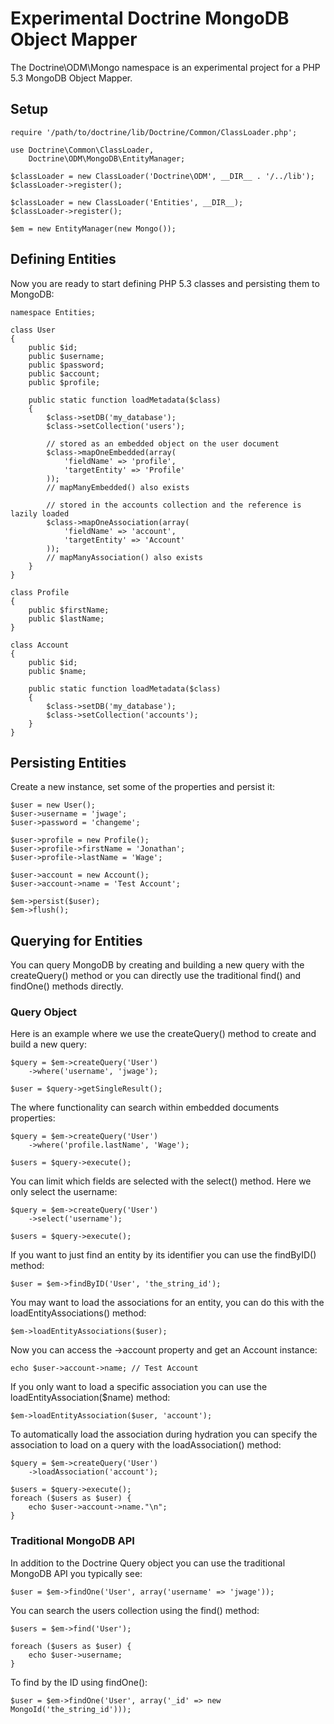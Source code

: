 # Experimental Doctrine MongoDB Object Mapper

The Doctrine\ODM\Mongo namespace is an experimental project for a PHP 5.3 
MongoDB Object Mapper.

## Setup

    require '/path/to/doctrine/lib/Doctrine/Common/ClassLoader.php';

    use Doctrine\Common\ClassLoader,
        Doctrine\ODM\MongoDB\EntityManager;

    $classLoader = new ClassLoader('Doctrine\ODM', __DIR__ . '/../lib');
    $classLoader->register();

    $classLoader = new ClassLoader('Entities', __DIR__);
    $classLoader->register();

    $em = new EntityManager(new Mongo());

## Defining Entities

Now you are ready to start defining PHP 5.3 classes and persisting them to MongoDB:

    namespace Entities;

    class User
    {
        public $id;
        public $username;
        public $password;
        public $account;
        public $profile;

        public static function loadMetadata($class)
        {
            $class->setDB('my_database');
            $class->setCollection('users');

            // stored as an embedded object on the user document
            $class->mapOneEmbedded(array(
                'fieldName' => 'profile',
                'targetEntity' => 'Profile'
            ));
            // mapManyEmbedded() also exists

            // stored in the accounts collection and the reference is lazily loaded
            $class->mapOneAssociation(array(
                'fieldName' => 'account',
                'targetEntity' => 'Account'
            ));
            // mapManyAssociation() also exists
        }
    }
    
    class Profile
    {
        public $firstName;
        public $lastName;
    }

    class Account
    {
        public $id;
        public $name;

        public static function loadMetadata($class)
        {
            $class->setDB('my_database');
            $class->setCollection('accounts');
        }
    }

## Persisting Entities

Create a new instance, set some of the properties and persist it:

    $user = new User();
    $user->username = 'jwage';
    $user->password = 'changeme';

    $user->profile = new Profile();
    $user->profile->firstName = 'Jonathan';
    $user->profile->lastName = 'Wage';

    $user->account = new Account();
    $user->account->name = 'Test Account';

    $em->persist($user);
    $em->flush();

## Querying for Entities

You can query MongoDB by creating and building a new query with the createQuery()
method or you can directly use the traditional find() and findOne() methods directly.

### Query Object

Here is an example where we use the createQuery() method to create and build a new query:

    $query = $em->createQuery('User')
        ->where('username', 'jwage');

    $user = $query->getSingleResult();

The where functionality can search within embedded documents properties:

    $query = $em->createQuery('User')
        ->where('profile.lastName', 'Wage');

    $users = $query->execute();

You can limit which fields are selected with the select() method. Here we only
select the username:

    $query = $em->createQuery('User')
        ->select('username');
    
    $users = $query->execute();

If you want to just find an entity by its identifier you can use the findByID()
method:

    $user = $em->findByID('User', 'the_string_id');

You may want to load the associations for an entity, you can do this with the 
loadEntityAssociations() method:

    $em->loadEntityAssociations($user);

Now you can access the ->account property and get an Account instance:

    echo $user->account->name; // Test Account

If you only want to load a specific association you can use the loadEntityAssociation($name)
method:

    $em->loadEntityAssociation($user, 'account');

To automatically load the association during hydration you can specify the 
association to load on a query with the loadAssociation() method:

    $query = $em->createQuery('User')
        ->loadAssociation('account');
    
    $users = $query->execute();
    foreach ($users as $user) {
        echo $user->account->name."\n";
    }

### Traditional MongoDB API

In addition to the Doctrine Query object you can use the traditional MongoDB API
you typically see:

    $user = $em->findOne('User', array('username' => 'jwage'));

You can search the users collection using the find() method:

    $users = $em->find('User');
    
    foreach ($users as $user) {
        echo $user->username;
    }

To find by the ID using findOne():

    $user = $em->findOne('User', array('_id' => new MongoId('the_string_id')));